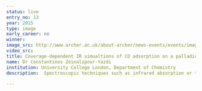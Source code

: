 ```yaml
---
status: live
entry_no: 13
year: 2015
type: image 
early_career: no 
winner: 
image_src: http://www.archer.ac.uk/about-archer/news-events/events/image-comp/gallery-2015/13_Entry_800.jpg
video_src: 
title: Coverage-dependent IR simualtions of CO adsorption on a palladium nanoparticle
name: Dr Constantinos Zeinalipour-Yazdi
institution: University College London, Department of Chemistry
description:  Spectroscopic techniques such as infrared absorption or transmission spectroscopy can yield quantitative and qualitative  information about the structure of nanomaterials used in catalysis. In this computational study we have used ARCHER resources  to establish a general framework for IR simulations of nanoparticles obtained during the adsorption  of CO as  a function of  coverage. This research was featured in a recent article published in Surface Science with collaborating research groups from  Cardiff, Birmingham and London.
  
---
```


